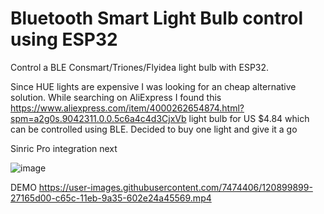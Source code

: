# Bluetooth Smart Light Bulb control using ESP32
Control a BLE Consmart/Triones/Flyidea light bulb with ESP32. 

Since HUE lights are expensive I was looking for an cheap alternative solution. While searching on AliExpress I found this https://www.aliexpress.com/item/4000262654874.html?spm=a2g0s.9042311.0.0.5c6a4c4d3CjxVb light bulb for US $4.84 which can be controlled using BLE. Decided to buy one light and give it a go

Sinric Pro integration next

![image](https://user-images.githubusercontent.com/7474406/120899765-832cb180-c65b-11eb-98e5-29d19132ce45.png)

DEMO
https://user-images.githubusercontent.com/7474406/120899899-27165d00-c65c-11eb-9a35-602e24a45569.mp4

